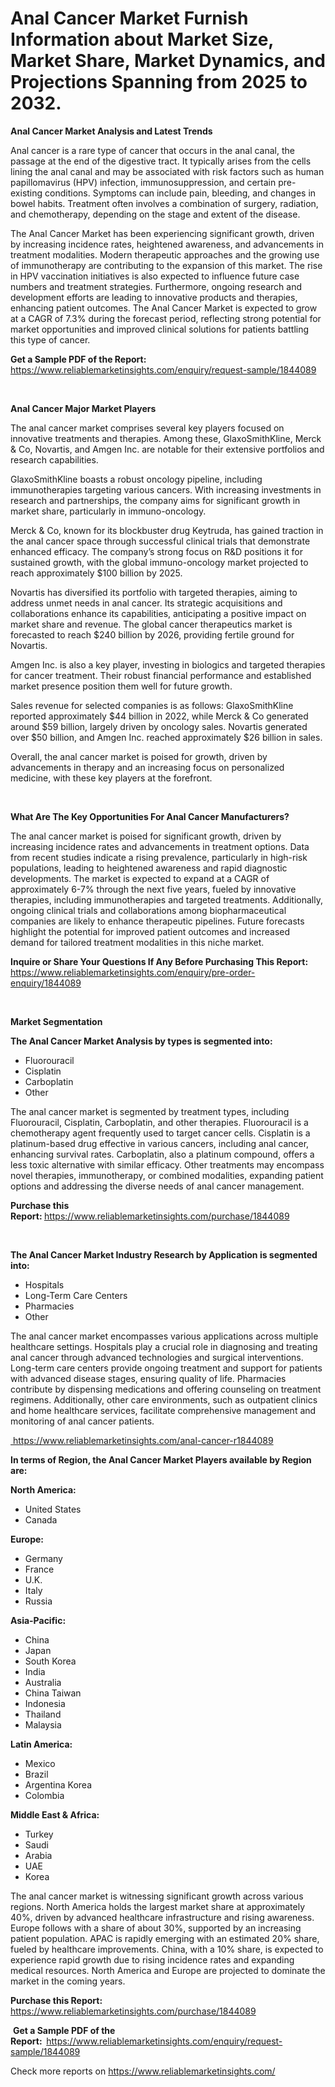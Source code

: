 <p><h1>Anal Cancer Market Furnish Information about Market Size, Market Share, Market Dynamics, and Projections Spanning from 2025 to 2032.</h1></p><p><strong>Anal Cancer Market Analysis and Latest Trends</strong></p>
<p><p>Anal cancer is a rare type of cancer that occurs in the anal canal, the passage at the end of the digestive tract. It typically arises from the cells lining the anal canal and may be associated with risk factors such as human papillomavirus (HPV) infection, immunosuppression, and certain pre-existing conditions. Symptoms can include pain, bleeding, and changes in bowel habits. Treatment often involves a combination of surgery, radiation, and chemotherapy, depending on the stage and extent of the disease.</p><p>The Anal Cancer Market has been experiencing significant growth, driven by increasing incidence rates, heightened awareness, and advancements in treatment modalities. Modern therapeutic approaches and the growing use of immunotherapy are contributing to the expansion of this market. The rise in HPV vaccination initiatives is also expected to influence future case numbers and treatment strategies. Furthermore, ongoing research and development efforts are leading to innovative products and therapies, enhancing patient outcomes. The Anal Cancer Market is expected to grow at a CAGR of 7.3% during the forecast period, reflecting strong potential for market opportunities and improved clinical solutions for patients battling this type of cancer.</p></p>
<p><strong>Get a Sample PDF of the Report:&nbsp;</strong> <a href="https://www.reliablemarketinsights.com/enquiry/request-sample/1844089?utm_campaign=2413&utm_medium=2&utm_source=Github&utm_content=ia&utm_term=03032025&utm_id=anal-cancer">https://www.reliablemarketinsights.com/enquiry/request-sample/1844089</a></p>
<p>&nbsp;</p>
<p><strong>Anal Cancer Major Market Players</strong></p>
<p><p>The anal cancer market comprises several key players focused on innovative treatments and therapies. Among these, GlaxoSmithKline, Merck & Co, Novartis, and Amgen Inc. are notable for their extensive portfolios and research capabilities.</p><p>GlaxoSmithKline boasts a robust oncology pipeline, including immunotherapies targeting various cancers. With increasing investments in research and partnerships, the company aims for significant growth in market share, particularly in immuno-oncology.</p><p>Merck & Co, known for its blockbuster drug Keytruda, has gained traction in the anal cancer space through successful clinical trials that demonstrate enhanced efficacy. The company’s strong focus on R&D positions it for sustained growth, with the global immuno-oncology market projected to reach approximately $100 billion by 2025.</p><p>Novartis has diversified its portfolio with targeted therapies, aiming to address unmet needs in anal cancer. Its strategic acquisitions and collaborations enhance its capabilities, anticipating a positive impact on market share and revenue. The global cancer therapeutics market is forecasted to reach $240 billion by 2026, providing fertile ground for Novartis.</p><p>Amgen Inc. is also a key player, investing in biologics and targeted therapies for cancer treatment. Their robust financial performance and established market presence position them well for future growth.</p><p>Sales revenue for selected companies is as follows: GlaxoSmithKline reported approximately $44 billion in 2022, while Merck & Co generated around $59 billion, largely driven by oncology sales. Novartis generated over $50 billion, and Amgen Inc. reached approximately $26 billion in sales.</p><p>Overall, the anal cancer market is poised for growth, driven by advancements in therapy and an increasing focus on personalized medicine, with these key players at the forefront.</p></p>
<p>&nbsp;</p>
<p><strong>What Are The Key Opportunities For Anal Cancer Manufacturers?</strong></p>
<p><p>The anal cancer market is poised for significant growth, driven by increasing incidence rates and advancements in treatment options. Data from recent studies indicate a rising prevalence, particularly in high-risk populations, leading to heightened awareness and rapid diagnostic developments. The market is expected to expand at a CAGR of approximately 6-7% through the next five years, fueled by innovative therapies, including immunotherapies and targeted treatments. Additionally, ongoing clinical trials and collaborations among biopharmaceutical companies are likely to enhance therapeutic pipelines. Future forecasts highlight the potential for improved patient outcomes and increased demand for tailored treatment modalities in this niche market.</p></p>
<p><strong>Inquire or Share Your Questions If Any Before Purchasing This Report:</strong> <a href="https://www.reliablemarketinsights.com/enquiry/pre-order-enquiry/1844089?utm_campaign=2413&utm_medium=2&utm_source=Github&utm_content=ia&utm_term=03032025&utm_id=anal-cancer">https://www.reliablemarketinsights.com/enquiry/pre-order-enquiry/1844089</a></p>
<p>&nbsp;</p>
<p><strong>Market Segmentation</strong></p>
<p><strong>The Anal Cancer Market Analysis by types is segmented into:</strong></p>
<p><ul><li>Fluorouracil</li><li>Cisplatin</li><li>Carboplatin</li><li>Other</li></ul></p>
<p><p>The anal cancer market is segmented by treatment types, including Fluorouracil, Cisplatin, Carboplatin, and other therapies. Fluorouracil is a chemotherapy agent frequently used to target cancer cells. Cisplatin is a platinum-based drug effective in various cancers, including anal cancer, enhancing survival rates. Carboplatin, also a platinum compound, offers a less toxic alternative with similar efficacy. Other treatments may encompass novel therapies, immunotherapy, or combined modalities, expanding patient options and addressing the diverse needs of anal cancer management.</p></p>
<p><strong>Purchase this Report:&nbsp;</strong><a href="https://www.reliablemarketinsights.com/purchase/1844089?utm_campaign=2413&utm_medium=2&utm_source=Github&utm_content=ia&utm_term=03032025&utm_id=anal-cancer">https://www.reliablemarketinsights.com/purchase/1844089</a></p>
<p>&nbsp;</p>
<p><strong>The Anal Cancer Market Industry Research by Application is segmented into:</strong></p>
<p><ul><li>Hospitals</li><li>Long-Term Care Centers</li><li>Pharmacies</li><li>Other</li></ul></p>
<p><p>The anal cancer market encompasses various applications across multiple healthcare settings. Hospitals play a crucial role in diagnosing and treating anal cancer through advanced technologies and surgical interventions. Long-term care centers provide ongoing treatment and support for patients with advanced disease stages, ensuring quality of life. Pharmacies contribute by dispensing medications and offering counseling on treatment regimens. Additionally, other care environments, such as outpatient clinics and home healthcare services, facilitate comprehensive management and monitoring of anal cancer patients.</p></p>
<p><a href="https://www.reliablemarketinsights.com/anal-cancer-r1844089?utm_campaign=2413&utm_medium=2&utm_source=Github&utm_content=ia&utm_term=03032025&utm_id=anal-cancer">&nbsp;https://www.reliablemarketinsights.com/anal-cancer-r1844089</a></p>
<p><strong>In terms of Region, the Anal Cancer Market Players available by Region are:</strong></p>
<p>
    <p> <strong> North America: </strong>
        <ul>
            <li>United States</li>
            <li>Canada</li>
        </ul>
        </p> 
    <p> <strong> Europe: </strong>
        <ul>
            <li>Germany</li>
            <li>France</li>
            <li>U.K.</li>
            <li>Italy</li>
            <li>Russia</li>
        </ul>
        </p> 
    <p> <strong> Asia-Pacific: </strong>
        <ul>
            <li>China</li>
            <li>Japan</li>
            <li>South Korea</li>
            <li>India</li>
            <li>Australia</li>
            <li>China Taiwan</li>
            <li>Indonesia</li>
            <li>Thailand</li>
            <li>Malaysia</li>
        </ul>
        </p> 
    <p> <strong> Latin America: </strong>
        <ul>
            <li>Mexico</li>
            <li>Brazil</li>
            <li>Argentina Korea</li>
            <li>Colombia</li>
        </ul>
        </p> 
    <p> <strong> Middle East & Africa: </strong>
        <ul>
            <li>Turkey</li>
            <li>Saudi</li>
            <li>Arabia</li>
            <li>UAE</li>
            <li>Korea</li>
        </ul>
    </p>
    </p>
<p><p>The anal cancer market is witnessing significant growth across various regions. North America holds the largest market share at approximately 40%, driven by advanced healthcare infrastructure and rising awareness. Europe follows with a share of about 30%, supported by an increasing patient population. APAC is rapidly emerging with an estimated 20% share, fueled by healthcare improvements. China, with a 10% share, is expected to experience rapid growth due to rising incidence rates and expanding medical resources. North America and Europe are projected to dominate the market in the coming years.</p></p>
<p><strong>Purchase this Report: </strong><a href="https://www.reliablemarketinsights.com/purchase/1844089?utm_campaign=2413&utm_medium=2&utm_source=Github&utm_content=ia&utm_term=03032025&utm_id=anal-cancer">https://www.reliablemarketinsights.com/purchase/1844089</a></p>
<p>&nbsp;<strong>Get a Sample PDF of the Report:&nbsp;&nbsp;</strong><a href="https://www.reliablemarketinsights.com/enquiry/request-sample/1844089?utm_campaign=2413&utm_medium=2&utm_source=Github&utm_content=ia&utm_term=03032025&utm_id=anal-cancer">https://www.reliablemarketinsights.com/enquiry/request-sample/1844089</a></p>
<p><strong></strong></p>
<p>Check more reports on <a href="https://www.reliablemarketinsights.com/?utm_campaign=2413&utm_medium=2&utm_source=Github&utm_content=ia&utm_term=03032025&utm_id=anal-cancer">https://www.reliablemarketinsights.com/</a></p>